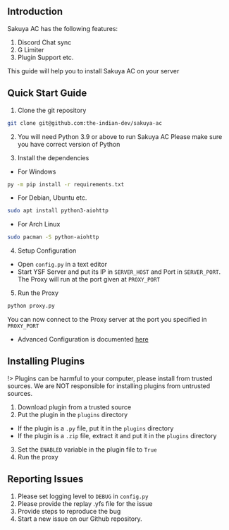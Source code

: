 ## Introduction

Sakuya AC has the following features:
1. Discord Chat sync
2. G Limiter
3. Plugin Support
etc.

This guide will help you to install Sakuya AC on your server

## Quick Start Guide

1. Clone the git repository
```bash
git clone git@github.com:the-indian-dev/sakuya-ac
```

2. You will need Python 3.9 or above to run Sakuya AC
Please make sure you have correct version of Python

3. Install the dependencies

- For Windows
```bash
py -m pip install -r requirements.txt
```
- For Debian, Ubuntu etc.
```bash
sudo apt install python3-aiohttp
```
- For Arch Linux
```bash
sudo pacman -S python-aiohttp
```

4. Setup Configuration
- Open `config.py` in a text editor
- Start YSF Server and put its IP in `SERVER_HOST` and Port in `SERVER_PORT`.
  The Proxy will run at the port given at `PROXY_PORT`

5. Run the Proxy
```bash
python proxy.py
```
You can now connect to the Proxy server at the port you specified in `PROXY_PORT`

- Advanced Configuration is documented [here](/user/advanced.md)

## Installing Plugins

!> Plugins can be harmful to your computer, please install from trusted sources.
  We are NOT responsible for installing plugins from untrusted sources.

1. Download plugin from a trusted source
2. Put the plugin in the `plugins` directory
  - If the plugin is a `.py` file, put it in the `plugins` directory
  - If the plugin is a `.zip` file, extract it and put it in the `plugins` directory
3. Set the `ENABLED` variable in the plugin file to `True`
4. Run the proxy

## Reporting Issues

1. Please set logging level to `DEBUG` in `config.py`
2. Please provide the replay .yfs file for the issue
3. Provide steps to reproduce the bug
4. Start a new issue on our Github repository.
